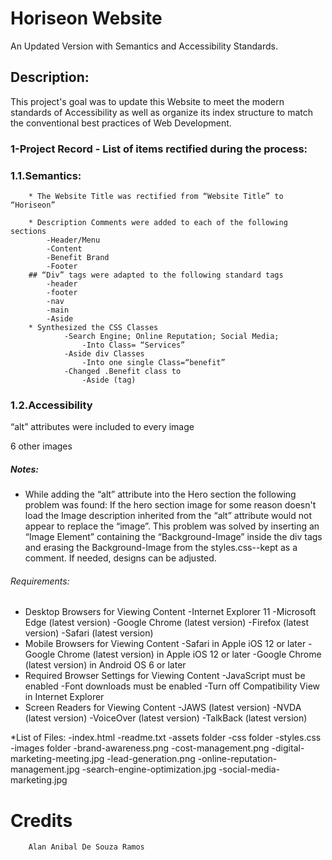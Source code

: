 # Horiseon Website
An Updated Version with Semantics and Accessibility Standards.

## Description:
This project's goal was to update this Website to meet the modern standards of Accessibility as well as organize its index structure to match the conventional best practices of Web Development.

### 1-Project Record - List of items rectified during the process:

### 1.1.Semantics:

        * The Website Title was rectified from “Website Title” to  “Horiseon”

        * Description Comments were added to each of the following sections 
            -Header/Menu
            -Content
            -Benefit Brand
            -Footer
        ## “Div” tags were adapted to the following standard tags
            -header
            -footer
            -nav
            -main
            -Aside
        * Synthesized the CSS Classes
                -Search Engine; Online Reputation; Social Media;
                    -Into Class= “Services”
                -Aside div Classes
                    -Into one single Class=“benefit”
                -Changed .Benefit class to
                    -Aside (tag)
### 1.2.Accessibility

“alt” attributes were included to every image
<div class="hero" alt="Team Working Image"></div>
6 other images

##### Notes:
* While adding the “alt” attribute into the Hero section the following problem was found: 
    If the hero section image for some reason doesn't load the Image description inherited from the “alt” attribute would not appear to replace the “image”.
    This problem was solved by inserting an “Image Element” containing the “Background-Image” inside the div tags and erasing the Background-Image from the styles.css--kept as a comment.
    If needed, designs can be adjusted.

###### Requirements:

* Desktop Browsers for Viewing Content
    -Internet Explorer 11
    -Microsoft Edge (latest version)
    -Google Chrome (latest version)
    -Firefox (latest version)
    -Safari (latest version)
* Mobile Browsers for Viewing Content
    -Safari in Apple iOS 12 or later
    -Google Chrome (latest version) in Apple iOS 12 or later
    -Google Chrome (latest version) in Android OS 6 or later
* Required Browser Settings for Viewing Content
    -JavaScript must be enabled
    -Font downloads must be enabled
    -Turn off Compatibility View in Internet Explorer
* Screen Readers for Viewing Content
    -JAWS (latest version)
    -NVDA (latest version)
    -VoiceOver (latest version)
    -TalkBack (latest version)

*List of Files:
    -index.html
    -readme.txt
    -assets folder
        -css folder
            -styles.css
            -images folder
                -brand-awareness.png
                -cost-management.png
                -digital-marketing-meeting.jpg
                -lead-generation.png
                -online-reputation-management.jpg
                -search-engine-optimization.jpg
                -social-media-marketing.jpg
# Credits
	    Alan Anibal De Souza Ramos